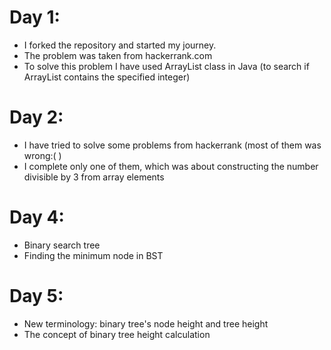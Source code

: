 # Day 1:
- I forked the repository and started my journey.
- The problem was taken from hackerrank.com 
- To solve this problem I have used ArrayList class in Java (to search if ArrayList contains the specified integer)
# Day 2:
- I have tried to solve some problems from hackerrank (most of them was wrong:( )
- I complete only one of them, which was about constructing the number divisible by 3 from array elements
# Day 4:
- Binary search tree
- Finding the minimum node in BST
# Day 5:
- New terminology: binary tree's node height and tree height
- The concept of binary tree height calculation

